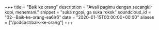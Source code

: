 +++ title = "Baik ke orang" 
description = "Awali pagimu dengan secangkir kopi, menemani." 
snippet = "suka ngopi, ga suka rokok" 
soundcloud_id = "02--Baik-ke-orang-ea6lr6" 
date = "2020-01-15T00:00:00+00:00" 
aliases = ["/podcast/baik-ke-orang"] 
+++ 